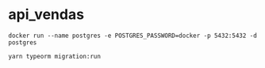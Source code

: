 # api_vendas

```
docker run --name postgres -e POSTGRES_PASSWORD=docker -p 5432:5432 -d postgres
```

```
yarn typeorm migration:run
```
